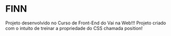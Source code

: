 # FINN
Projeto desenvolvido no Curso de Front-End do Vai na Web!!! Projeto criado com o intuito de treinar a propriedade do CSS chamada position!
